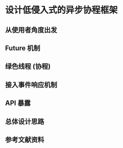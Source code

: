# 设计低侵入式的异步协程框架

## 从使用者角度出发

## Future 机制

## 绿色线程 (协程)

## 接入事件响应机制

## API 暴露

## 总体设计思路

## 参考文献资料